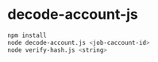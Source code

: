 # decode-account-js

```sh
npm install
node decode-account.js <job-caccount-id>
node verify-hash.js <string>
```